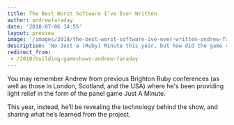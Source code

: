 ```yaml
---
title: The Best Worst Software I’ve Ever Written
author: andrewfaraday
date: '2018-07-06 14:55'
layout: preview
image: '/images/2018/the-best-worst-software-ive-ever-written-andrew-faraday.jpg'
description: 'No Just a (Ruby) Minute this year, but how did the game come to be?'
redirect_from:
 - /2018/building-gameshows-andrew-faraday
---
```


You may remember Andrew from previous Brighton Ruby conferences (as well as those in London, Scotland, and the USA) where he's been providing light relief in the form of the panel game Just A Minute.

This year, instead, he’ll be revealing the technology behind the show, and sharing what he’s learned from the project.
